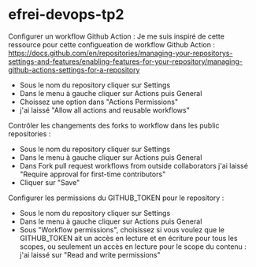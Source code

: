 # efrei-devops-tp2



Configurer un workflow Github Action :
Je me suis inspiré de cette ressource pour cette configueation de workflow Github Action : https://docs.github.com/en/repositories/managing-your-repositorys-settings-and-features/enabling-features-for-your-repository/managing-github-actions-settings-for-a-repository

- Sous le nom du repository cliquer sur Settings
- Dans le menu à gauche cliquer sur Actions puis General
- Choissez une option dans "Actions Permissions"
- j'ai laissé "Allow all actions and reusable workflows"


Contrôler les changements des forks to workflow dans les public repositories :

- Sous le nom du repository cliquer sur Settings
- Dans le menu à gauche cliquer sur Actions puis General
- Dans Fork pull request workflows from outside collaborators j'ai laissé "Require approval for first-time contributors"
- Cliquer sur "Save"


Configurer les permissions du GITHUB_TOKEN pour le repository :

- Sous le nom du repository cliquer sur Settings
- Dans le menu à gauche cliquer sur Actions puis General
- Sous "Workflow permissions", choisissez si vous voulez que le GITHUB_TOKEN ait un accès en lecture et en écriture pour tous les scopes, ou seulement un accès en lecture pour le scope du contenu : j'ai laissé sur "Read and write permissions"




